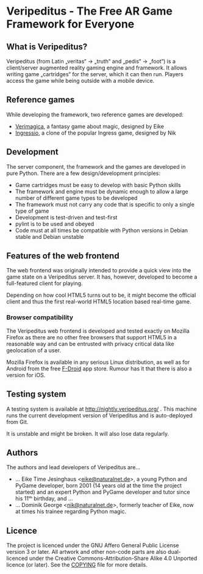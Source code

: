 # Veripeditus - The Free AR Game Framework for Everyone

## What is Veripeditus?

Veripeditus (from Latin „veritas“ → „truth“ and „pedis“ → „foot“) is a
client/server augmented reality gaming engine and framework. It allows
writing game „cartridges“ for the server, which it can then run. Players
access the game while being outside with a mobile device.

## Reference games

While developing the framework, two reference games are developed:

 * [Verimagica](https://github.com/Veripeditus/game-verimagica),
   a fantasy game about magic, designed by Eike
 * [Ingressio](https://github.com/Veripeditus/game-ingressio),
   a clone of the popular Ingress game, designed by Nik

## Development

The server component, the framework and the games are developed in pure
Python. There are a few design/development principles:

 * Game cartridges must be easy to develop with basic Python skills
 * The framework and engine must be dynamic enough to allow a large
   number of different game types to be developed
 * The framework must not carry any code that is specific to only
   a single type of game
 * Development is test-driven and test-first
 * pylint is to be used and obeyed
 * Code must at all times be compatible with Python versions in Debian
   stable and Debian unstable

## Features of the web frontend

The web frontend was originally intended to provide a quick view into
the game state on a Veripeditus server. It has, however, developed to
become a full-featured client for playing.

Depending on how cool HTML5 turns out to be, it might become the
official client and thus the first real-world HTML5 location based
real-time game.

### Browser compatibility

The Veripeditus web frontend is developed and tested exactly on Mozilla
Firefox as there are no other free browsers that support HTML5 in a
reasonable way and can be entrusted with privacy critical data like
geolocation of a user.

Mozilla Firefox is available in any serious Linux distribution, as well
as for Android from the free [F-Droid](https://f-droid.org) app store.
Rumour has it that there is also a version for iOS.

## Testing system

A testing system is available at http://nightly.veripeditus.org/ . This
machine runs the current development version of Veripeditus and is
auto-deployed from Git.

It is unstable and might be broken. It will also lose data regularly.

## Authors

The authors and lead developers of Veripeditus are…

 * … Eike Time Jesinghaus <<eike@naturalnet.de>>, a young Python and PyGame
   developer, born 2001 (14 years old at the time the project started)
   and an expert Python and PyGame developer and tutor since his 11ᵗʰ
   birthday, and …
 * … Dominik George <<nik@naturalnet.de>>, formerly teacher of Eike, now
   at times his trainee regarding Python magic.

## Licence

The project is licenced under the GNU Affero General Public License
version 3 or later. All artwork and other non-code parts are also
dual-licenced under the Creative Commons-Attribution-Share Alike 4.0
Unported licence (or later). See the
[COPYING](https://github.com/Veripeditus/veripeditus-server/blob/master/COPYING)
file for more details.
